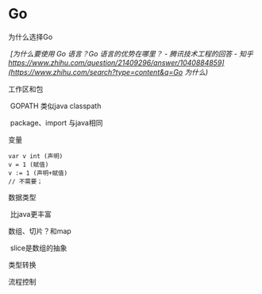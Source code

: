 # Go

为什么选择Go

​	*[为什么要使用 Go 语言？Go 语言的优势在哪里？ - 腾讯技术工程的回答 - 知乎 https://www.zhihu.com/question/21409296/answer/1040884859](https://www.zhihu.com/search?type=content&q=Go 为什么)*

工作区和包

​	GOPATH 类似java classpath

​	package、import 与java相同

变量

```
var v int (声明)
v = 1 (赋值)
v := 1 (声明+赋值)
// 不需要；
```

数据类型

​	比java更丰富	

数组、切片？和map

​	slice是数组的抽象

类型转换

流程控制

